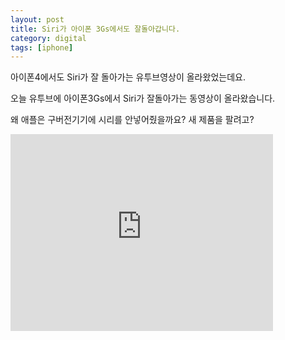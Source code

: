 ```yaml
---
layout: post
title: Siri가 아이폰 3Gs에서도 잘돌아갑니다.
category: digital
tags: [iphone]
---
```

아이폰4에서도 Siri가 잘 돌아가는 유투브영상이 올라왔었는데요.

오늘 유투브에 아이폰3Gs에서 Siri가 잘돌아가는 동영상이 올라왔습니다.

왜 애플은 구버전기기에 시리를 안넣어줬을까요? 새 제품을 팔려고?

<iframe height="315" src="http://www.youtube.com/embed/o-CqC5TGm9U" frameborder="0" width="420" allowfullscreen=""></iframe></p>


